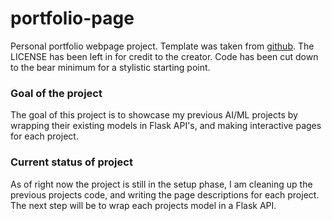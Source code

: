 # portfolio-page

Personal portfolio webpage project. Template was taken from [github]('https://github.com/crearo/portfolio'). The LICENSE has been left in for credit to the creator. Code has been cut down to the bear minimum for a stylistic starting point.

### Goal of the project

The goal of this project is to showcase my previous AI/ML projects by wrapping their existing models in Flask API's, and making interactive pages for each project.


### Current status of project

As of right now the project is still in the setup phase, I am cleaning up the previous projects code, and writing the page descriptions for each project. The next step will be to wrap each projects model in a Flask API.